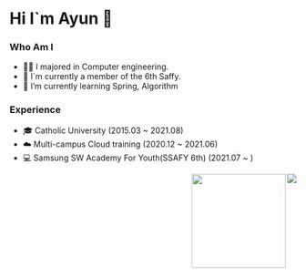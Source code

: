 # Hi I`m Ayun 👋

### Who Am I
- 👩‍💻 I majored in Computer engineering.
- 👔 I`m currently a member of the 6th Saffy.
- 🌱 I’m currently learning Spring, Algorithm

### Experience
- 🎓 Catholic University (2015.03 ~ 2021.08)
- ☁️ Multi-campus Cloud training (2020.12 ~ 2021.06)
- 💻 Samsung SW Academy For Youth(SSAFY 6th) (2021.07 ~ )


<!-- ### Award
- 🥇
- 🥈 -->







<img align='right' src="http://mazassumnida.wtf/api/v2/generate_badge?boj=success">

<img align='right' src="https://github-readme-stats.vercel.app/api?username=happyAyun&show_icons=true&theme=radical" height="165">

